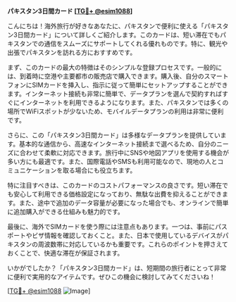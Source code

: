 **パキスタン3日間カード [[TG💪+ @esim1088](https://t.me/s/esim1088)]**

こんにちは！海外旅行が好きなあなたに、パキスタンで便利に使える「パキスタン3日間カード」について詳しくご紹介します。このカードは、短い滞在でもパキスタンでの通信をスムーズにサポートしてくれる優れものです。特に、観光や出張でパキスタンを訪れる方におすすめです。

まず、このカードの最大の特徴はそのシンプルな登録プロセスです。一般的には、到着時に空港や主要都市の販売店で購入できます。購入後、自分のスマートフォンにSIMカードを挿入し、指示に従って簡単にセットアップすることができます。インターネット接続も非常に簡単で、データプランを選んで契約すればすぐにインターネットを利用できるようになります。また、パキスタンでは多くの場所でWiFiスポットが少ないため、モバイルデータプランの利用は非常に便利です。

さらに、この「パキスタン3日間カード」は多様なデータプランを提供しています。基本的な通信から、高速なインターネット接続まで選べるため、自分のニーズに合わせて柔軟に対応できます。旅行中にSNSや地図アプリを使用する機会が多い方にも最適です。また、国際電話やSMSも利用可能なので、現地の人とコミュニケーションを取る場合にも役立ちます。

特に注目すべきは、このカードのコストパフォーマンスの良さです。短い滞在でも安心して利用できる価格設定になっており、無駄な出費を抑えることができます。また、途中で追加のデータ容量が必要になった場合でも、オンラインで簡単に追加購入ができる仕組みも魅力的です。

最後に、海外でSIMカードを使う際には注意点もあります。一つは、事前にパスポートやビザ情報を確認しておくこと。また、日本で使用しているデバイスがパキスタンの周波数帯に対応しているかも重要です。これらのポイントを押さえておくことで、快適な滞在が保証されます。

いかがでしたか？「パキスタン3日間カード」は、短期間の旅行者にとって非常に便利で実用的なアイテムです。ぜひこの機会に検討してみてくださいね！

[[TG💪+ @esim1088](https://t.me/s/esim1088) ![Image](https://i.postimg.cc/Y0z9fWf4/image.png)]